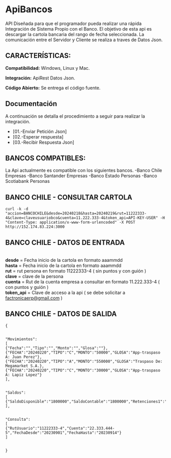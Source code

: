 # ApiBancos

API Diseñada para que el programador pueda realizar una rápida Integración de Sistema Propio con el Banco.
El objetivo de esta api es descargar la cartola bancaria del rango de fecha seleccionada.
La comunicación entre el Servidor y Cliente se realiza a traves de Datos Json.

## CARACTERÍSTICAS:

**Compatibilidad:** Windows, Linux y Mac.

**Integración:** ApiRest Datos Json.

**Código Abierto:** Se entrega el código fuente.

## Documentación

A continuación se detalla el procedimiento a seguir para realizar la integración.

-   [01.-Enviar Petición Json]
-   [02.-Esperar respuesta]
-   [03.-Recibir Respuesta Json] 

## BANCOS COMPATIBLES:

La Api actualmente es compatible con los siguientes bancos.
-Banco Chile Empresas
-Banco Santander Empresas
-Banco Estado Personas
-Banco Scotiabank Personas

## BANCO CHILE - CONSULTAR CARTOLA
````
curl -k -d "accion=BANCOCHILE&desde=20240218&hasta=20240219&rut=11222333-4&clave=claveusuariobco&cuenta=11.222.333-4&token_api=API-KEY-USER" -H "Content-Type: application/x-www-form-urlencoded" -X POST http://152.174.83.224:3000
````

## BANCO CHILE - DATOS DE ENTRADA

<br><b>desde</b> = Fecha inicio de la cartola en formato aaammdd
<br><b>hasta</b> = Fecha inicio de la cartola en formato aaammdd
<br><b>rut</b> = rut persona en formato 11222333-4 ( sin puntos y con guión )
<br><b>clave</b> = clave de la persona
<br><b>cuenta</b> = Rut de la cuenta empresa a consultar en formato 11.222.333-4 ( con puntos y guión )
<br><b>token_api</b> = Clave de acceso a la api ( se debe solicitar a factronicaerp@gmail.com )

## BANCO CHILE - DATOS DE SALIDA
````
{


"Movimientos":
[
{"Fecha":"","Tipo":"","Monto":"","Glosa":""},
{"FECHA":"20240220","TIPO":"C","MONTO":"50000","GLOSA":"App-traspaso A: Juan Perez"},
{"FECHA":"20240220","TIPO":"A","MONTO":"550000","GLOSA":"Traspaso De: Megamarket S.A.},
{"FECHA":"20240220","TIPO":"C","MONTO":"30000","GLOSA":"App-traspaso A: Lapiz Lopez"}
],


"Saldos":
[
{"SaldoDisponible":"1800000","SaldoContable":"1800000","Retenciones1":"200000","Retenciones2":"800000"}
],


"Consulta":
[
{"RutUsuario":"11222333-4","Cuenta":"22.333.444-5","FechaDesde":"20230901","FechaHasta":"20230914"}
]   


}
````



 

